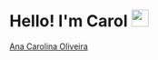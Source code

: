 # Hello! I'm Carol <img src="https://raw.githubusercontent.com/MartinHeinz/MartinHeinz/master/wave.gif" width="30px">

<div class="badge-base LI-profile-badge" data-locale="pt_BR" data-size="medium" data-theme="dark" data-type="VERTICAL" data-vanity="acoliveira20" data-version="v1"><a class="badge-base__link LI-simple-link" href="https://br.linkedin.com/in/acoliveira20?trk=profile-badge">Ana Carolina Oliveira</a></div>
              
